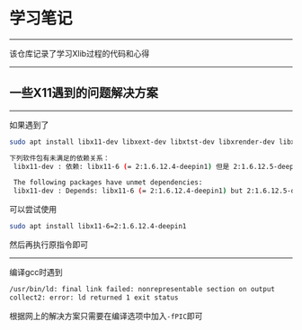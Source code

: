 # 学习笔记

---

该仓库记录了学习Xlib过程的代码和心得

---

## 一些X11遇到的问题解决方案

---

如果遇到了

```bash
sudo apt install libx11-dev libxext-dev libxtst-dev libxrender-dev libxmu-dev libxmuu-dev

下列软件包有未满足的依赖关系：
 libx11-dev : 依赖: libx11-6 (= 2:1.6.12.4-deepin1) 但是 2:1.6.12.5-deepin1 正要被安装

 The following packages have unmet dependencies:
 libx11-dev : Depends: libx11-6 (= 2:1.6.12.4-deepin1) but 2:1.6.12.5-deepin1 is to be installed
```

可以尝试使用

```bash
sudo apt install libx11-6=2:1.6.12.4-deepin1
```

然后再执行原指令即可

---

编译gcc时遇到

```bash
/usr/bin/ld: final link failed: nonrepresentable section on output
collect2: error: ld returned 1 exit status
```

根据网上的解决方案只需要在编译选项中加入`-fPIC`即可